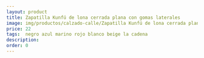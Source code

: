 ```yaml
---
layout: product
title: Zapatilla Kunfú de lona cerrada plana con gomas laterales
image: img/productos/calzado-calle/Zapatilla Kunfú de lona cerrada plana con gomas laterales=22= negro azul marino rojo blanco beige la cadena.webp
price: 22
tags:  negro azul marino rojo blanco beige la cadena
description: 
order: 0
---
```

